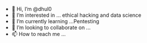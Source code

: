 - 👋 Hi, I’m @dhul0
- 👀 I’m interested in ... ethical hacking and data science
- 🌱 I’m currently learning ...Pentesting
- 💞️ I’m looking to collaborate on ...
- 📫 How to reach me ...

<!---
dhul0/dhul0 is a ✨ special ✨ repository because its `README.md` (this file) appears on your GitHub profile.
You can click the Preview link to take a look at your changes.
--->
